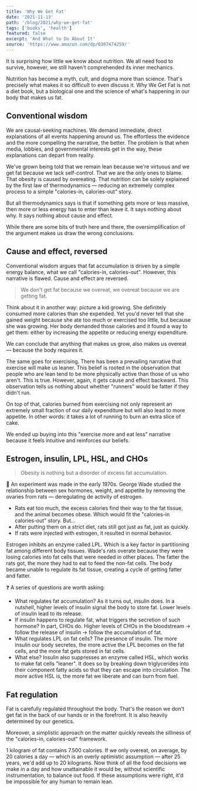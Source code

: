 ```yaml
---
title: 'Why We Get Fat'
date: '2021-11-13'
path: '/blog/2021/why-we-get-fat'
tags: ['books', 'health']
featured: false
excerpt: 'And What to Do About It'
source: 'https://www.amazon.com/dp/0307474259/'
---
```


It is surprising how little we know about nutrition. We all need food to survive, however, we still haven't comprehended its inner mechanics.

Nutrition has become a myth, cult, and dogma more than science. That's precisely what makes it so difficult to even discuss it. Why We Get Fat is not a diet book, but a biological one and the science of what's happening in our body that makes us fat.

## Conventional wisdom

We are causal-seeking machines. We demand immediate, direct explanations of all events happening around us. The effortless the evidence and the more compelling the narrative, the better. The problem is that when media, lobbies, and governmental interests get in the way, these explanations can depart from reality.

We've grown being told that we remain lean because we're virtuous and we get fat because we lack self-control. That we are the only ones to blame. That obesity is caused by overeating. That nutrition can be solely explained by the first law of thermodynamics — reducing an extremely complex process to a simple "calories-in, calories-out" story.

But all thermodynamics says is that if something gets more or less massive, then more or less energy has to enter than leave it. It says nothing about why. It says nothing about cause and effect.

While there are some bits of truth here and there, the oversimplification of the argument makes us draw the wrong conclusions.

## Cause and effect, reversed

Conventional wisdom argues that fat accumulation is driven by a simple energy balance, what we call "calories-in, calories-out". However, this narrative is flawed. Cause and effect are reversed.

> We don't get fat because we overeat, we overeat because we are getting fat.

Think about it in another way: picture a kid growing. She definitely consumed more calories than she expended. Yet you'd never tell that she gained weight because she ate too much or exercised too little, but because she was growing. Her body demanded those calories and it found a way to get them: either by increasing the appetite or reducing energy expenditure.

We can conclude that anything that makes us grow, also makes us overeat — because the body requires it.

The same goes for exercising. There has been a prevailing narrative that exercise will make us leaner. This belief is rooted in the observation that people who are lean tend to be more physically active than those of us who aren't. This is true. However, again, it gets cause and effect backward. This observation tells us nothing about whether "runners" would be fatter if they didn't run.

On top of that, calories burned from exercising not only represent an extremely small fraction of our daily expenditure but will also lead to more appetite. In other words: it takes a lot of running to burn an extra slice of cake.

We ended up buying into this "exercise more and eat less" narrative because it feels intuitive and reinforces our beliefs.

## Estrogen, insulin, LPL, HSL, and CHOs

> Obesity is nothing but a disorder of excess fat accumulation.

🧪 An experiment was made in the early 1970s. George Wade studied the relationship between sex hormones, weight, and appetite by removing the ovaries from rats — deregulating de activity of estrogen.

- Rats eat too much, the excess calories find their way to the fat tissue, and the animal becomes obese. Which would fit the "calories-in calories-out" story. But...
- After putting them on a strict diet, rats still got just as fat, just as quickly.
- If rats were injected with estrogen, it resulted in normal behavior.

Estrogen inhibits an enzyme called LPL. Which is a key factor in partitioning fat among different body tissues. Wade's rats overate because they were losing calories into fat cells that were needed in other places. The fatter the rats got, the more they had to eat to feed the non-fat cells. The body became unable to regulate its fat tissue, creating a cycle of getting fatter and fatter.

❓ A series of questions are worth asking:

- What regulates fat accumulation? As it turns out, insulin does. In a nutshell, higher levels of insulin signal the body to store fat. Lower levels of insulin lead to its release.
- If insulin happens to regulate fat, what triggers the secretion of such hormone? In part, CHOs do. Higher levels of CHOs in the bloodstream -> follow the release of insulin -> follow the accumulation of fat.
- What regulates LPL on fat cells? The presence of insulin. The more insulin our body secretes, the more active the LPL becomes on the fat cells, and the more fat gets stored in fat cells.
- What else? Insulin also suppresses an enzyme called HSL, which works to make fat cells "leaner". It does so by breaking down triglycerides into their component fatty acids so that they can escape into circulation. The more active HSL is, the more fat we liberate and can burn from fuel.

## Fat regulation

Fat is carefully regulated throughout the body. That's the reason we don't get fat in the back of our hands or in the forefront. It is also heavily determined by our genetics.

Moreover, a simplistic approach on the matter quickly reveals the silliness of the "calories-in, calories-out" framework.

1 kilogram of fat contains 7.500 calories. If we only overeat, on average, by 20 calories a day — which is an overly optimistic assumption — after 25 years, we'd add up to 20 kilograms. Now think of all the food decisions we make in a day and how unattainable it would be, without scientific instrumentation, to balance out food. If these assumptions were right, it'd be impossible for any human to remain lean.
